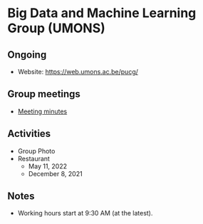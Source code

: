# Big Data and Machine Learning Group (UMONS)

## Ongoing
- Website: https://web.umons.ac.be/pucg/

## Group meetings
- [Meeting minutes](/group-meetings)

## Activities

* Group Photo
* Restaurant 
	- May 11, 2022
	- December 8, 2021

## Notes
- Working hours start at 9:30 AM (at the latest).
